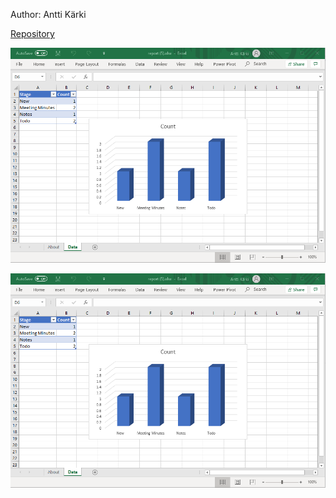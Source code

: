 Author: Antti Kärki

[Repository](Notes_Status_Count_Demo)

![](https://github.com/akarki58/rocker_templates/blob/master/Notes_Status_Count_Demo/Notes_count_example.png)

![](Notes_Status_Count_Demo/Notes_count_example.png)

